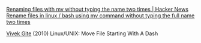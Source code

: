 
[Renaming files with mv without typing the name two times | Hacker News](https://news.ycombinator.com/item?id=22859935)
[Rename files in linux / bash using mv command without typing the full name two times](https://gist.github.com/premek/6e70446cfc913d3c929d7cdbfe896fef)

[Vivek Gite](https://www.cyberciti.biz/faq/linuxunix-move-file-starting-with-a-dash/)
(2010) Linux/UNIX: Move File Starting With A Dash
